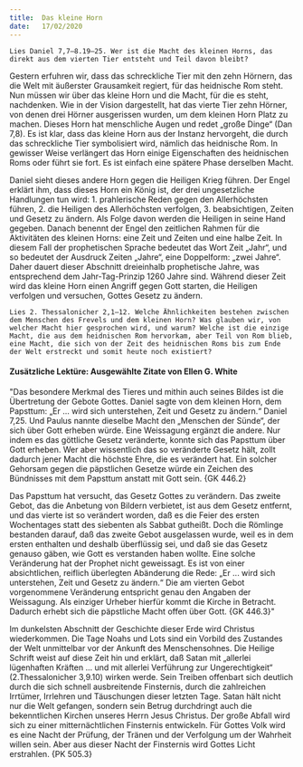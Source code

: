 ```yaml
---
title:  Das kleine Horn
date:   17/02/2020
---
```


`Lies Daniel 7,7–8.19–25. Wer ist die Macht des kleinen Horns, das direkt aus dem vierten Tier entsteht und Teil davon bleibt?`

Gestern erfuhren wir, dass das schreckliche Tier mit den zehn Hörnern, das die Welt mit äußerster Grausamkeit regiert, für das heidnische Rom steht. Nun müssen wir über das kleine Horn und die Macht, für die es steht, nachdenken. Wie in der Vision dargestellt, hat das vierte Tier zehn Hörner, von denen drei Hörner ausgerissen wurden, um dem kleinen Horn Platz zu machen. Dieses Horn hat menschliche Augen und redet „große Dinge“ (Dan 7,8). Es ist klar, dass das kleine Horn aus der Instanz hervorgeht, die durch das schreckliche Tier symbolisiert wird, nämlich das heidnische Rom. In gewisser Weise verlängert das Horn einige Eigenschaften des heidnischen Roms oder führt sie fort. Es ist einfach eine spätere Phase derselben Macht.

Daniel sieht dieses andere Horn gegen die Heiligen Krieg führen. Der Engel erklärt ihm, dass dieses Horn ein König ist, der drei ungesetzliche Handlungen tun wird: 1. prahlerische Reden gegen den Allerhöchsten führen, 2. die Heiligen des Allerhöchsten verfolgen, 3. beabsichtigen, Zeiten und Gesetz zu ändern. Als Folge davon werden die Heiligen in seine Hand gegeben. Danach benennt der Engel den zeitlichen Rahmen für die Aktivitäten des kleinen Horns: eine Zeit und Zeiten und eine halbe Zeit. In diesem Fall der prophetischen Sprache bedeutet das Wort Zeit „Jahr“, und so bedeutet der Ausdruck Zeiten „Jahre“, eine Doppelform: „zwei Jahre“. Daher dauert dieser Abschnitt dreieinhalb prophetische Jahre, was entsprechend dem Jahr-Tag-Prinzip 1260 Jahre sind. Während dieser Zeit wird das kleine Horn einen Angriff gegen Gott starten, die Heiligen verfolgen und versuchen, Gottes Gesetz zu ändern.

`Lies 2. Thessalonicher 2,1–12. Welche Ähnlichkeiten bestehen zwischen dem Menschen des Frevels und dem kleinen Horn? Was glauben wir, von welcher Macht hier gesprochen wird, und warum? Welche ist die einzige Macht, die aus dem heidnischen Rom hervorkam, aber Teil von Rom blieb, eine Macht, die sich von der Zeit des heidnischen Roms bis zum Ende der Welt erstreckt und somit heute noch existiert?`

#### Zusätzliche Lektüre: Ausgewählte Zitate von Ellen G. White

"Das besondere Merkmal des Tieres und mithin auch seines Bildes ist die Übertretung der Gebote Gottes. Daniel sagte von dem kleinen Horn, dem Papsttum: „Er ... wird sich unterstehen, Zeit und Gesetz zu ändern.“ Daniel 7,25. Und Paulus nannte dieselbe Macht den „Menschen der Sünde“, der sich über Gott erheben würde. Eine Weissagung ergänzt die andere. Nur indem es das göttliche Gesetz veränderte, konnte sich das Papsttum über Gott erheben. Wer aber wissentlich das so veränderte Gesetz hält, zollt dadurch jener Macht die höchste Ehre, die es verändert hat. Ein solcher Gehorsam gegen die päpstlichen Gesetze würde ein Zeichen des Bündnisses mit dem Papsttum anstatt mit Gott sein. {GK 446.2}

Das Papsttum hat versucht, das Gesetz Gottes zu verändern. Das zweite Gebot, das die Anbetung von Bildern verbietet, ist aus dem Gesetz entfernt, und das vierte ist so verändert worden, daß es die Feier des ersten Wochentages statt des siebenten als Sabbat gutheißt. Doch die Römlinge bestanden darauf, daß das zweite Gebot ausgelassen wurde, weil es in dem ersten enthalten und deshalb überflüssig sei, und daß sie das Gesetz genauso gäben, wie Gott es verstanden haben wollte. Eine solche Veränderung hat der Prophet nicht geweissagt. Es ist von einer absichtlichen, reiflich überlegten Abänderung die Rede: „Er ... wird sich unterstehen, Zeit und Gesetz zu ändern.“ Die am vierten Gebot vorgenommene Veränderung entspricht genau den Angaben der Weissagung. Als einziger Urheber hierfür kommt die Kirche in Betracht. Dadurch erhebt sich die päpstliche Macht offen über Gott. {GK 446.3}"

Im dunkelsten Abschnitt der Geschichte dieser Erde wird Christus wiederkommen. Die Tage Noahs und Lots sind ein Vorbild des Zustandes der Welt unmittelbar vor der Ankunft des Menschensohnes. Die Heilige Schrift weist auf diese Zeit hin und erklärt, daß Satan mit „allerlei lügenhaften Kräften ... und mit allerlei Verführung zur Ungerechtigkeit“ (2.Thessalonicher 3,9.10) wirken werde. Sein Treiben offenbart sich deutlich durch die sich schnell ausbreitende Finsternis, durch die zahlreichen Irrtümer, Irrlehren und Täuschungen dieser letzten Tage. Satan hält nicht nur die Welt gefangen, sondern sein Betrug durchdringt auch die bekenntlichen Kirchen unseres Herrn Jesus Christus. Der große Abfall wird sich zu einer mitternächtlichen Finsternis entwickeln. Für Gottes Volk wird es eine Nacht der Prüfung, der Tränen und der Verfolgung um der Wahrheit willen sein. Aber aus dieser Nacht der Finsternis wird Gottes Licht erstrahlen. {PK 505.3}